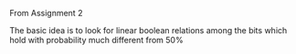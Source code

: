 From Assignment 2

The basic idea is to look for linear boolean relations among the bits which hold with probability much different from 50%
